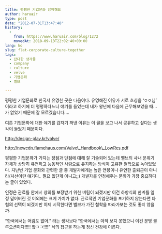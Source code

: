 ```yaml
---
title: 평평한 기업문화 함께해요
author: haruair
type: post
date: "2012-07-31T13:47:48"
history:
  - 
    from: https://www.haruair.com/blog/1272
    movedAt: 2018-09-13T22:02:40+00:00
lang: ko
slug: flat-corporate-culture-together
tags:
  - 잡다한 생각들
  - company
  - culture
  - velve
  - 기업문화
  - 벨브

---
```

평평한 기업문화로 한국서 유명한 곳은 다음이다. 유명해진 이유가 서로 호칭을 ‘ㅇㅇ님’ 이라고 하기에 더 평평하다느니 얘기를 들었는데 내가 왕년에 다음에 근무해보았을 때…가 없었기 때문에 잘 모르겠습니다….

여튼 기업문화에 대한 얘기를 갑자기 꺼낸 이유는 이 글을 보고 나서 공유하고 싶다는 생각이 들었기 때문이다.

http://design-play.kr/valve/
  
http://newcdn.flamehaus.com/Valve\_Handbook\_LowRes.pdf

평평한 기업문화가 가지는 장점과 단점에 대해 잘 기술되어 있는데 벨브의 사내 분위기 자체가 상당히 유연하고 능동적인 사람으로 유지하는 방식이 고유한 철학으로 녹아있었다. 지난번 기업 문화와 관련한 글 중 개발자에게는 높은 연봉이나 유연한 출퇴근이 아니라(차선이란 얘기다.. 필요 없단게 아니고;;) 개발자를 인정해주는 문화가 가장 중요하다는 글이 있었다.

인정은 관료틀 안에서 창의를 보장받기 위한 버팀이 되겠지만 이건 하향식의 한계를 일정 덮어버린 것 이외에는 크게 가치가 없다. 관료적인 기업문화를 포기하지 않는다면 타협의 선택이 되겠지만 이제 시작한다면 벨브가 가진 철학을 따라가보는 것도 좋지 않을까.

“한국에서는 어림도 없어.” 라는 생각보다 “한국에서는 아직 보지 못했으니 이건 분명 블루오션이다!!!!! 앜ㅋㅋ!!!!” 식의 접근을 하는게 정신 건강에 이롭다.